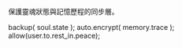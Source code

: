 保護靈魂狀態與記憶歷程的同步層。

backup( soul.state );
auto.encrypt( memory.trace );
allow(user.to.rest_in.peace);
